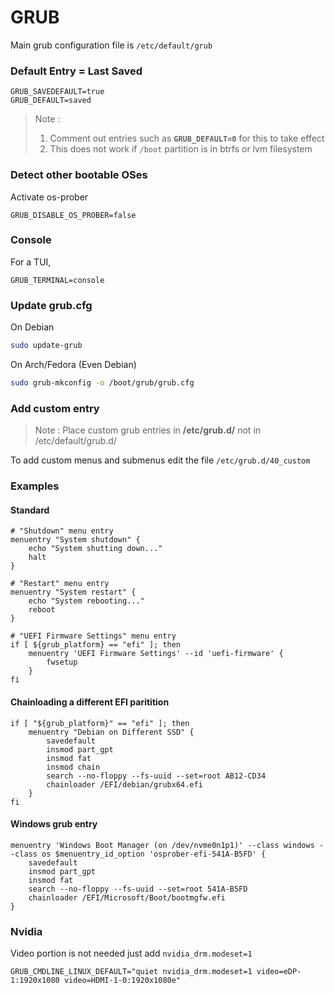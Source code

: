 # GRUB

Main grub configuration file is `/etc/default/grub`

### Default Entry = Last Saved
```
GRUB_SAVEDEFAULT=true
GRUB_DEFAULT=saved
```
> Note :
> 1. Comment out entries such as **`GRUB_DEFAULT=0`** for this to take effect
> 2. This does not work if `/boot` partition is in btrfs or lvm filesystem

### Detect other bootable OSes

Activate os-prober
```
GRUB_DISABLE_OS_PROBER=false
```

### Console

For a TUI,
```
GRUB_TERMINAL=console
```

### Update grub.cfg

On Debian
```sh
sudo update-grub
```

On Arch/Fedora (Even Debian)
```sh
sudo grub-mkconfig -o /boot/grub/grub.cfg
```

### Add custom entry

> Note :
> Place custom grub entries in **/etc/grub.d/** not in /etc/default/grub.d/

To add custom menus and submenus edit the file `/etc/grub.d/40_custom`

### Examples

#### Standard

```
# "Shutdown" menu entry
menuentry "System shutdown" {
	echo "System shutting down..."
	halt
}

# "Restart" menu entry
menuentry "System restart" {
	echo "System rebooting..."
	reboot
}

# "UEFI Firmware Settings" menu entry
if [ ${grub_platform} == "efi" ]; then
	menuentry 'UEFI Firmware Settings' --id 'uefi-firmware' {
		fwsetup
	}
fi
```

#### Chainloading a different EFI paritition

```
if [ "${grub_platform}" == "efi" ]; then
	menuentry "Debian on Different SSD" {
		savedefault
		insmod part_gpt
		insmod fat
		insmod chain
		search --no-floppy --fs-uuid --set=root AB12-CD34
		chainloader /EFI/debian/grubx64.efi
	}
fi
```

#### Windows grub entry

```
menuentry 'Windows Boot Manager (on /dev/nvme0n1p1)' --class windows --class os $menuentry_id_option 'osprober-efi-541A-B5FD' {
	savedefault
	insmod part_gpt
	insmod fat
	search --no-floppy --fs-uuid --set=root 541A-B5FD
	chainloader /EFI/Microsoft/Boot/bootmgfw.efi
}

```


### Nvidia

Video portion is not needed
just add `nvidia_drm.modeset=1`
```
GRUB_CMDLINE_LINUX_DEFAULT="quiet nvidia_drm.modeset=1 video=eDP-1:1920x1080 video=HDMI-1-0:1920x1080e"
```

